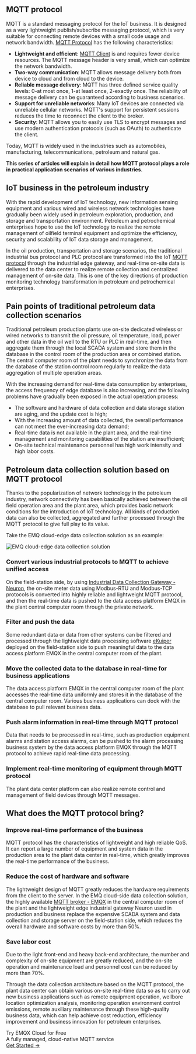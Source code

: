## MQTT protocol

MQTT is a standard messaging protocol for the IoT business. It is designed as a very lightweight publish/subscribe messaging protocol, which is very suitable for connecting remote devices with a small code usage and network bandwidth. [MQTT Protocol](https://www.emqx.com/en/mqtt-guide) has the following characteristics:

- **Lightweight and efficient**: [MQTT Client](https://www.emqx.com/en/blog/introduction-to-the-commonly-used-mqtt-client-library) is and requires fewer device resources. The MQTT message header is very small, which can optimize the network bandwidth.
- **Two-way communication**: MQTT allows message delivery both from device to cloud and from cloud to the device.
- **Reliable message delivery**: MQTT has three defined service quality levels: 0-at most once, 1-at least once, 2-exactly once. The reliability of message delivery can be guaranteed according to business scenarios.
- **Support for unreliable networks**: Many IoT devices are connected via unreliable cellular networks. MQTT's support for persistent sessions reduces the time to reconnect the client to the broker.
- **Security**: MQTT allows you to easily use TLS to encrypt messages and use modern authentication protocols (such as OAuth) to authenticate the client.

Today, MQTT is widely used in the industries such as automobiles, manufacturing, telecommunications, petroleum and natural gas.

**This series of articles will explain in detail how MQTT protocol plays a role in practical application scenarios of various industries**.



## IoT business in the petroleum industry

With the rapid development of IoT technology, new information sensing equipment and various wired and wireless network technologies have gradually been widely used in petroleum exploration, production, and storage and transportation environment. Petroleum and petrochemical enterprises hope to use the IoT technology to realize the remote management of oilfield terminal equipment and optimize the efficiency, security and scalability of IoT data storage and management.

In the oil production, transportation and storage scenarios, the traditional industrial bus protocol and PLC protocol are transformed into the IoT [MQTT protocol](https://www.emqx.com/en/mqtt-guide) through the industrial edge gateway, and real-time on-site data is delivered  to the data center to realize remote collection and centralized management of on-site data. This is one of the key directions of production monitoring technology transformation in petroleum and petrochemical enterprises.



## Pain points of traditional petroleum data collection scenarios

Traditional petroleum production plants use on-site dedicated wireless or wired networks to transmit the oil pressure, oil temperature, load, power and other data in the oil well to the RTU or PLC in real-time, and then aggregate them through the local SCADA system and store them in the database in the control room of the production area or combined station. The central computer room of the plant needs to synchronize the data from the database of the station control room regularly to realize the data aggregation of multiple operation areas.

With the increasing demand for real-time data consumption by enterprises, the access frequency of edge database is also increasing, and the following problems have gradually been exposed in the actual operation process:

- The software and hardware of data collection and data storage station are aging, and the update cost is high;
- With the increasing amount of data collected, the overall performance can not meet the ever-increasing data demand;
- Real-time data is not available in the plant area, and the real-time management and monitoring capabilities of the station are insufficient;
- On-site technical maintenance personnel has high work intensity and high labor costs.

## Petroleum data collection solution based on MQTT protocol

Thanks to the popularization of network technology in the petroleum industry, network connectivity has been basically achieved between the oil field operation area and the plant area, which provides basic network conditions for the introduction of IoT technology. All kinds of production data can also be collected, aggregated and further processed through the MQTT protocol to give full play to its value.

Take the EMQ cloud-edge data collection solution as an example:

![EMQ cloud-edge data collection solution](https://assets.emqx.com/images/5eeb8696f540a403318ed1291381793c.png)

### Convert various industrial protocols to MQTT to achieve unified access

On the field-station side, by using [Industrial Data Collection Gateway - Neuron](https://www.emqx.com/en/products/neuron), the on-site meter data using Modbus-RTU and Modbus-TCP protocols is converted into highly reliable and lightweight MQTT protocol, and then the real-time data is pushed to the data access platform EMQX in the plant central computer room through the private network.

### Filter and push the data

Some redundant data or data from other systems can be filtered and processed through the lightweight data processing software [eKuiper](https://github.com/lf-edge/ekuiper) deployed on the field-station side to push meaningful data to the data access platform EMQX in the central computer room of the plant.

### Move the collected data to the database in real-time for business applications

The data access platform EMQX in the central computer room of the plant accesses the real-time data uniformly and stores it in the database of the central computer room. Various business applications can dock with the database to pull relevant business data.

### Push alarm information in real-time through MQTT protocol

Data that needs to be processed in real-time, such as production equipment alarms and station access alarms, can be pushed to the alarm processing business system by the data access platform EMQX through the MQTT protocol to achieve rapid real-time data processing.

### Implement real-time monitoring of equipment through MQTT protocol

The plant data center platform can also realize remote control and management of field devices through MQTT messages.



## What does the MQTT protocol bring?

### Improve real-time performance of the business

MQTT protocol has the characteristics of lightweight and high reliable QoS. It can report a large number of equipment and system data in the production area to the plant data center in real-time, which greatly improves the real-time performance of the business.

### Reduce the cost of hardware and software

The lightweight design of MQTT greatly reduces the hardware requirements from the client to the server. In the EMQ cloud-side data collection solution, the highly available [MQTT broker - EMQX](https://www.emqx.io) in the central computer room of the plant and the lightweight edge industrial gateway Neuron used in production and business replace the expensive SCADA system and data collection and storage server on the field-station side, which reduces the overall hardware and software costs by more than 50%.

### Save labor cost

Due to the light front-end and heavy back-end architecture, the number and complexity of on-site equipment are greatly reduced, and the on-site operation and maintenance load and personnel cost can be reduced by more than 70%.

Through the data collection architecture based on the MQTT protocol, the plant data center can obtain various on-site real-time data so as to carry out new business applications such as remote equipment operation, wellbore location optimization analysis, monitoring operation environment control emissions, remote auxiliary maintenance through these high-quality business data, which can help achieve cost reduction, efficiency improvement and business innovation for petroleum enterprises.


<section class="promotion">
    <div>
        Try EMQX Cloud for Free
        <div class="is-size-14 is-text-normal has-text-weight-normal">A fully managed, cloud-native MQTT service</div>
    </div>
    <a href="https://accounts.emqx.com/signup?continue=https://cloud-intl.emqx.com/console/deployments/0?oper=new" class="button is-gradient px-5">Get Started →</a >
</section>

